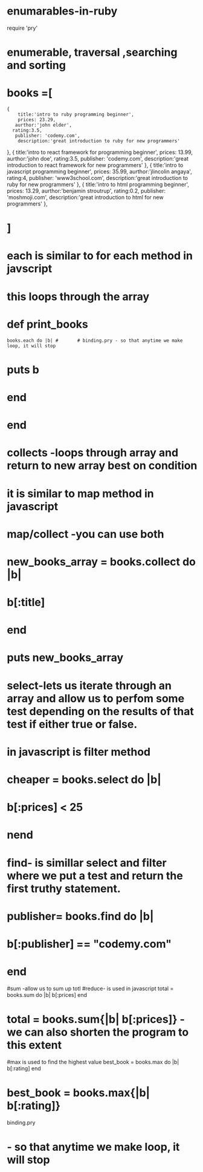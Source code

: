 # enumarables-in-ruby
 require 'pry'

# enumerable, traversal ,searching and sorting

# books =[
    {
        title:'intro to ruby programming beginner',
        prices: 23.29,
       aurthor:'john elder',
      rating:3.5,
       publisher: 'codemy.com',
        description:'great introduction to ruby for new programmers'
  },
  {
        title:'intro to react framework for programming beginner',
        prices: 13.99,
        aurthor:'john  doe',
        rating:3.5,
        publisher: 'codemy.com',
        description:'great introduction to react framework for new programmers'
    },
    {
        title:'intro to javascript programming beginner',
        prices: 35.99,
        aurthor:'jlincolin angaya',
        rating:4,
        publisher: 'www3school.com',
        description:'great introduction to ruby for new programmers'
    },
  {
     title:'intro to html programming beginner',
       prices: 13.29,
       aurthor:'benjamin stroutrup',
       rating:0.2,
        publisher: 'moshmoji.com',
       description:'great introduction to html for new programmers'
    },
# ]

# each is similar to for each method in javscript
# this loops through the array
# def print_books
    books.each do |b| #       # binding.pry - so that anytime we make loop, it will stop
#        puts b
#   end
# end

# collects -loops through array and return to new array best on condition
# it is similar to map method in javascript
# map/collect -you can use both 
# new_books_array = books.collect do |b|
#      b[:title]
      
#  end

# puts new_books_array


# select-lets us iterate through an array and allow us to perfom some test depending on the results of that test if either true or false.
# in javascript is filter method
# cheaper = books.select do |b|
#    b[:prices] < 25
# nend



# find- is simillar select and filter where we put a test and return the first truthy statement.
# publisher= books.find do |b|
#    b[:publisher] == "codemy.com"
# end


#sum -allow us to sum up totl 
#reduce- is used in javascript
total = books.sum do |b|
    b[:prices]
end


# total = books.sum{|b| b[:prices]} - we can also shorten the program to this extent

#max is used to find the highest value 
 best_book = books.max do |b|
    b[:rating]
 end

#  best_book = books.max{|b| b[:rating]} 
 
 binding.pry  
  # - so that anytime we make loop, it will stop
